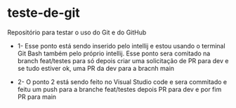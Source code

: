 # teste-de-git
Repositório para testar o uso do Git e do GitHub

* 1- Esse ponto está sendo inserido pelo intellij e estou usando o terminal Git Bash também pelo próprio intellij. Esse ponto sera comitado na branch feat/testes para só depois criar uma solicitação de PR para dev e se tudo estiver ok, uma PR da dev para a bracnh main  

* 2- O ponto 2 está sendo feito no Visual Studio code e sera commitado e feitu um push para a branche feat/testes depois PR para dev e por fim PR para main

